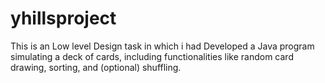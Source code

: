 # yhillsproject
This is an Low level Design task in which i had Developed a Java program simulating a deck of cards, including functionalities like 
random card drawing, sorting, and (optional) shuffling. 
